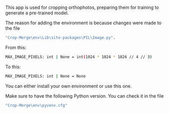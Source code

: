 This app is used for cropping orthophotos, preparing them for training to generate a pre-trained model.

The reason for adding the environment is because changes were made to the file 
```bash
"Crop-Merge\env\Lib\site-packages\PIL\Image.py".
```

From this:
```bash
MAX_IMAGE_PIXELS: int | None = int(1024 * 1024 * 1024 // 4 // 3)
```

To this:
```bash
MAX_IMAGE_PIXELS: int | None = None
```

You can either install your own environment or use this one.

Make sure to have the following Python version. You can check it in the file 
```bash
"Crop-Merge\env\pyvenv.cfg"
 ```
